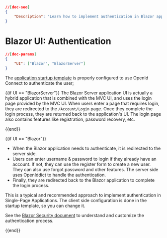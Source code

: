 ```json
//[doc-seo]
{
    "Description": "Learn how to implement authentication in Blazor applications using OpenId Connect, with features like registration and password recovery."
}
```

# Blazor UI: Authentication

````json
//[doc-params]
{
    "UI": ["Blazor", "BlazorServer"]
}
````

The [application startup template](../../../solution-templates/layered-web-application) is properly configured to use OpenId Connect to authenticate the user;

{{if UI == "BlazorServer"}}
The Blazor Server application UI is actually a hybrid application that is combined with the MVC UI, and uses the login page provided by the MVC UI. When users enter a page that requires login, they are redirected to the `/Account/Login` page. Once they complete the login process, they are returned back to the application's UI. The login page also contains features like registration, password recovery, etc.

{{end}}

{{if UI == "Blazor"}}
* When the Blazor application needs to authenticate, it is redirected to the server side.
* Users can enter username & password to login if they already have an account. If not, they can use the register form to create a new user. They can also use forgot password and other features. The server side uses OpenIddict to handle the authentication.
* Finally, they are redirected back to the Blazor application to complete the login process.

This is a typical and recommended approach to implement authentication in Single-Page Applications. The client side configuration is done in the startup template, so you can change it.


See the [Blazor Security document](https://docs.microsoft.com/en-us/aspnet/core/blazor/security) to understand and customize the authentication process.

{{end}}